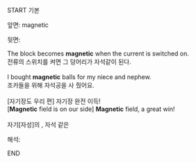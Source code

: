 START
기본

앞면:
magnetic


뒷면:
<div>The block becomes <strong>magnetic</strong> when the current is switched on. </div><div><div>전류의 스위치를 켜면 그 덩어리가 자석같이 된다.</div></div><div><br></div><div><div>I bought <strong>magnetic</strong> balls for my niece and nephew. </div><div><div>조카들을 위해 자석공을 사 줬어요.</div></div></div><div><br></div><div><div><div><span>[자기장도 우리 편] 자기장 완전 이득!</span></div></div><div><div><span>[<strong>Magnetic</strong> field is on our side] <strong>Magnetic</strong> field, a great win!</span></div></div></div><div><span><br></span></div><div><span>자기[자성]의 , 자석 같은</span></div>


해석:
<!--ID: 1746614454240-->
END